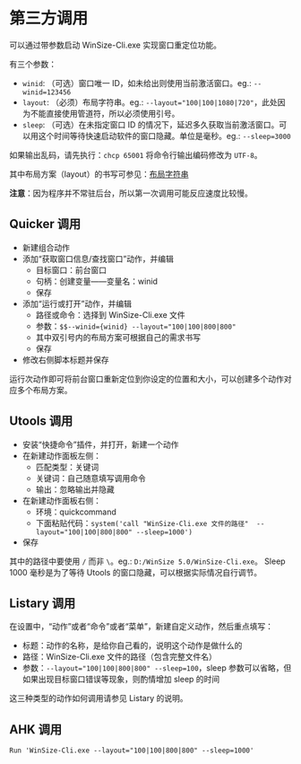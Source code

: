 第三方调用
===

可以通过带参数启动 WinSize-Cli.exe 实现窗口重定位功能。

有三个参数：

- `winid`: （可选）窗口唯一 ID，如未给出则使用当前激活窗口。eg.: `--winid=123456`
- `layout`: （必须）布局字符串。eg.: `--layout="100|100|1080|720"`，此处因为不能直接使用管道符，所以必须使用引号。
- `sleep`: （可选）在未指定窗口 ID 的情况下，延迟多久获取当前激活窗口。可以用这个时间等待快速启动软件的窗口隐藏。单位是毫秒。eg.: `--sleep=3000`

如果输出乱码，请先执行：`chcp 65001` 将命令行输出编码修改为 `UTF-8`。

其中布局方案（layout）的书写可参见：[布局字符串](./布局字符串.md)

**注意**：因为程序并不常驻后台，所以第一次调用可能反应速度比较慢。

## Quicker 调用

- 新建组合动作
- 添加“获取窗口信息/查找窗口”动作，并编辑
  - 目标窗口：前台窗口
  - 句柄：创建变量——变量名：winid
  - 保存
- 添加“运行或打开”动作，并编辑
  - 路径或命令：选择到 WinSize-Cli.exe 文件
  - 参数：`$$--winid={winid} --layout="100|100|800|800"`
  - 其中双引号内的布局方案可根据自己的需求书写
  - 保存
- 修改右侧脚本标题并保存

运行次动作即可将前台窗口重新定位到你设定的位置和大小，可以创建多个动作对应多个布局方案。

## Utools 调用

- 安装“快捷命令”插件，并打开，新建一个动作
- 在新建动作面板左侧：
  - 匹配类型：关键词
  - 关键词：自己随意填写调用命令
  - 输出：忽略输出并隐藏
- 在新建动作面板右侧：
  - 环境：quickcommand
  - 下面粘贴代码：`system('call "WinSize-Cli.exe 文件的路径"  --layout="100|100|800|800" --sleep=1000')`
- 保存

其中的路径中要使用 `/` 而非 `\`。eg.: `D:/WinSize 5.0/WinSize-Cli.exe`。 Sleep 1000 毫秒是为了等待 Utools 的窗口隐藏，可以根据实际情况自行调节。

## Listary 调用

在设置中，“动作”或者“命令”或者“菜单”，新建自定义动作，然后重点填写：

- 标题：动作的名称，是给你自己看的，说明这个动作是做什么的
- 路径：WinSize-Cli.exe 文件的路径（包含完整文件名）
- 参数：`--layout="100|100|800|800" --sleep=100`，sleep 参数可以省略，但如果出现目标窗口错误等现象，则酌情增加 sleep 的时间

这三种类型的动作如何调用请参见 Listary 的说明。

## AHK 调用

```ahk
Run 'WinSize-Cli.exe --layout="100|100|800|800" --sleep=1000'
```